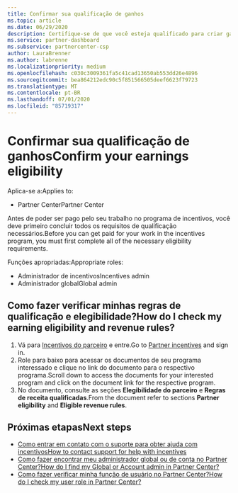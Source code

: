 ```yaml
---
title: Confirmar sua qualificação de ganhos
ms.topic: article
ms.date: 06/29/2020
description: Certifique-se de que você esteja qualificado para criar ganhos e seja pago sob o programa incentivos.
ms.service: partner-dashboard
ms.subservice: partnercenter-csp
author: LauraBrenner
ms.author: labrenne
ms.localizationpriority: medium
ms.openlocfilehash: c030c3009361fa5c41cad13650ab553dd26e4896
ms.sourcegitcommit: bea864212edc90c5f851566505deef6623f79723
ms.translationtype: MT
ms.contentlocale: pt-BR
ms.lasthandoff: 07/01/2020
ms.locfileid: "85719317"
---
```

# <a name="confirm-your-earnings-eligibility"></a><span data-ttu-id="2c678-103">Confirmar sua qualificação de ganhos</span><span class="sxs-lookup"><span data-stu-id="2c678-103">Confirm your earnings eligibility</span></span>

<span data-ttu-id="2c678-104">Aplica-se a:</span><span class="sxs-lookup"><span data-stu-id="2c678-104">Applies to:</span></span>

- <span data-ttu-id="2c678-105">Partner Center</span><span class="sxs-lookup"><span data-stu-id="2c678-105">Partner Center</span></span>

<span data-ttu-id="2c678-106">Antes de poder ser pago pelo seu trabalho no programa de incentivos, você deve primeiro concluir todos os requisitos de qualificação necessários.</span><span class="sxs-lookup"><span data-stu-id="2c678-106">Before you can get paid for your work in the incentives program, you must first complete all of the necessary eligibility requirements.</span></span>

<span data-ttu-id="2c678-107">Funções apropriadas:</span><span class="sxs-lookup"><span data-stu-id="2c678-107">Appropriate roles:</span></span>

- <span data-ttu-id="2c678-108">Administrador de incentivos</span><span class="sxs-lookup"><span data-stu-id="2c678-108">Incentives admin</span></span>
- <span data-ttu-id="2c678-109">Administrador global</span><span class="sxs-lookup"><span data-stu-id="2c678-109">Global admin</span></span>

## <a name="how-do-i-check-my-earning-eligibility-and-revenue-rules"></a><span data-ttu-id="2c678-110">Como fazer verificar minhas regras de qualificação e elegibilidade?</span><span class="sxs-lookup"><span data-stu-id="2c678-110">How do I check my earning eligibility and revenue rules?</span></span>

1. <span data-ttu-id="2c678-111">Vá para [Incentivos do parceiro](https://partner.microsoft.com/membership/partner-incentives) e entre.</span><span class="sxs-lookup"><span data-stu-id="2c678-111">Go to [Partner incentives](https://partner.microsoft.com/membership/partner-incentives) and sign in.</span></span>
2. <span data-ttu-id="2c678-112">Role para baixo para acessar os documentos de seu programa interessado e clique no link do documento para o respectivo programa.</span><span class="sxs-lookup"><span data-stu-id="2c678-112">Scroll down to access the documents for your interested program and click on the document link for the respective program.</span></span>
3. <span data-ttu-id="2c678-113">No documento, consulte as seções **Elegibilidade do parceiro** e **Regras de receita qualificadas**.</span><span class="sxs-lookup"><span data-stu-id="2c678-113">From the document refer to sections **Partner eligibility** and **Eligible revenue rules**.</span></span>

## <a name="next-steps"></a><span data-ttu-id="2c678-114">Próximas etapas</span><span class="sxs-lookup"><span data-stu-id="2c678-114">Next steps</span></span>

- [<span data-ttu-id="2c678-115">Como entrar em contato com o suporte para obter ajuda com incentivos</span><span class="sxs-lookup"><span data-stu-id="2c678-115">How to contact support for help with incentives</span></span>](https://support.microsoft.com/help/4014850)
- [<span data-ttu-id="2c678-116">Como fazer encontrar meu administrador global ou de conta no Partner Center?</span><span class="sxs-lookup"><span data-stu-id="2c678-116">How do I find my Global or Account admin in Partner Center?</span></span>](https://support.microsoft.com/help/4534519)
- [<span data-ttu-id="2c678-117">Como fazer verificar minha função de usuário no Partner Center?</span><span class="sxs-lookup"><span data-stu-id="2c678-117">How do I check my user role in Partner Center?</span></span>](https://support.microsoft.com/help/4534700)
